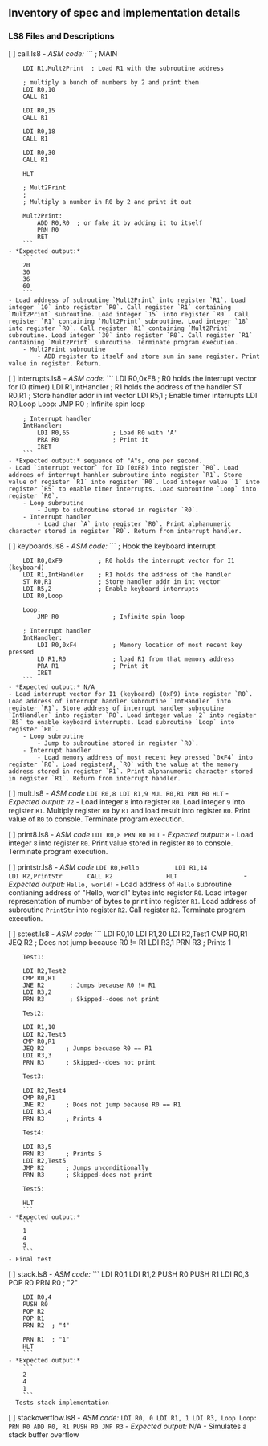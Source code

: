 ## Inventory of spec and implementation details

### LS8 Files and Descriptions
[ ] call.ls8
    - *ASM code:*
        ```
        ; MAIN

        LDI R1,Mult2Print  ; Load R1 with the subroutine address

        ; multiply a bunch of numbers by 2 and print them
        LDI R0,10
        CALL R1

        LDI R0,15
        CALL R1

        LDI R0,18
        CALL R1

        LDI R0,30
        CALL R1

        HLT

        ; Mult2Print
        ;
        ; Multiply a number in R0 by 2 and print it out

        Mult2Print:
            ADD R0,R0  ; or fake it by adding it to itself
            PRN R0
            RET
        ```
    - *Expected output:*
        ```
        20
        30
        36
        60
        ```
    - Load address of subroutine `Mult2Print` into register `R1`. Load integer `10` into register `R0`. Call register `R1` containing `Mult2Print` subroutine. Load integer `15` into register `R0`. Call register `R1` containing `Mult2Print` subroutine. Load integer `18` into register `R0`. Call register `R1` containing `Mult2Print` subroutine. Load integer `30` into register `R0`. Call register `R1` containing `Mult2Print` subroutine. Terminate program execution.
        - Mult2Print subroutine
            - ADD register to itself and store sum in same register. Print value in register. Return.

[ ] interrupts.ls8
    - *ASM code:*
        ```
        LDI R0,0xF8          ; R0 holds the interrupt vector for I0 (timer)
        LDI R1,IntHandler    ; R1 holds the address of the handler
        ST R0,R1             ; Store handler addr in int vector
        LDI R5,1             ; Enable timer interrupts
        LDI R0,Loop
        Loop:
            JMP R0               ; Infinite spin loop

        ; Interrupt handler
        IntHandler:
            LDI R0,65            ; Load R0 with 'A'
            PRA R0               ; Print it
            IRET
        ```
    - *Expected output:* sequence of "A"s, one per second.
    - Load `interrupt vector` for IO (0xF8) into register `R0`. Load addrees of interrupt hanhler subroutine into register `R1`. Store value of register `R1` into register `R0`. Load integer value `1` into register `R5` to enable timer interrupts. Load subroutine `Loop` into register `R0`.
        - Loop subroutine
            - Jump to subroutine stored in register `R0`.
        - Interrupt handler
            - Load char `A` into register `R0`. Print alphanumeric character stored in register `R0`. Return from interrupt handler.

[ ] keyboards.ls8
    - *ASM code:*
        ```
        ; Hook the keyboard interrupt

        LDI R0,0xF9          ; R0 holds the interrupt vector for I1 (keyboard)
        LDI R1,IntHandler    ; R1 holds the address of the handler
        ST R0,R1             ; Store handler addr in int vector
        LDI R5,2             ; Enable keyboard interrupts
        LDI R0,Loop

        Loop:
            JMP R0               ; Infinite spin loop

        ; Interrupt handler
        IntHandler:
            LDI R0,0xF4          ; Memory location of most recent key pressed
            LD R1,R0             ; load R1 from that memory address
            PRA R1               ; Print it
            IRET
        ```
    - *Expected output:* N/A
    - Load interrupt vector for I1 (keyboard) (0xF9) into register `R0`. Load address of interrupt handler subroutine `IntHandler` into register `R1`. Store address of interrupt handler subroutine `IntHandler` into register `R0`. Load integer value `2` into register `R5` to enable keyboard interrupts. Load subroutine `Loop` into register `R0`. 
        - Loop subroutine
            - Jump to subroutine stored in register `R0`.
        - Interrupt handler
            - Load memory address of most recent key pressed `0xF4` into register `R0`. Load registerA, `R0` with the value at the memory address stored in register `R1`. Print alphanumeric character stored in register `R1`. Return from interrupt handler.

[ ] mult.ls8
    - *ASM code*
        ```
        LDI R0,8
        LDI R1,9
        MUL R0,R1
        PRN R0
        HLT
        ```
    - *Expected output:*
        ```
        72
        ```
    - Load integer `8` into register `R0`. Load integer `9` into register `R1`. Multiply register `R0` by `R1` and load result into register `R0`. Print value of `R0` to console. Terminate program execution.

[ ] print8.ls8
    - *ASM code*
        ```
        LDI R0,8
        PRN R0
        HLT
        ```
    - *Expected output:*
        ```
        8
        ```
    - Load integer `8` into register `R0`. Print value stored in register `R0` to console. Terminate program execution.

[ ] printstr.ls8
    - *ASM code*
        ```
	     LDI R0,Hello         
	     LDI R1,14            
	     LDI R2,PrintStr      
	     CALL R2              
	     HLT                  
        ```
    - *Expected output:*
        ```
        Hello, world!
        ```
    - Load address of `Hello` subroutine contianing address of "Hello, world!" bytes into registor `R0`. Load integer representation of number of bytes to print into register `R1`. Load address of subroutine `PrintStr` into register `R2`. Call register `R2`. Terminate program execution.

[ ] sctest.ls8
    - *ASM code:*
        ```
        LDI R0,10
        LDI R1,20
        LDI R2,Test1
        CMP R0,R1
        JEQ R2       ; Does not jump because R0 != R1
        LDI R3,1
        PRN R3       ; Prints 1

        Test1:

        LDI R2,Test2
        CMP R0,R1
        JNE R2       ; Jumps because R0 != R1
        LDI R3,2
        PRN R3       ; Skipped--does not print

        Test2:

        LDI R1,10
        LDI R2,Test3
        CMP R0,R1
        JEQ R2      ; Jumps becuase R0 == R1
        LDI R3,3
        PRN R3      ; Skipped--does not print

        Test3:

        LDI R2,Test4
        CMP R0,R1
        JNE R2      ; Does not jump because R0 == R1
        LDI R3,4
        PRN R3      ; Prints 4

        Test4:

        LDI R3,5
        PRN R3      ; Prints 5
        LDI R2,Test5
        JMP R2      ; Jumps unconditionally
        PRN R3      ; Skipped-does not print

        Test5:

        HLT
        ```
    - *Expected output:*
        ```
        1
        4
        5
        ```
    - Final test

[ ] stack.ls8
    - *ASM code:*
        ```
        LDI R0,1
        LDI R1,2
        PUSH R0
        PUSH R1
        LDI R0,3
        POP R0
        PRN R0  ; "2"

        LDI R0,4
        PUSH R0
        POP R2
        POP R1
        PRN R2  ; "4"

        PRN R1  ; "1"
        HLT
        ```
    - *Expected output:*
        ```
        2
        4
        1
        ```
    - Tests stack implementation

[ ] stackoverflow.ls8
    - *ASM code:*
        ```
	    LDI R0, 0
	    LDI R1, 1
	    LDI R3, Loop
        Loop:
	        PRN R0
	        ADD R0, R1
	        PUSH R0
	        JMP R3
        ```
    - *Expected output:* N/A
    - Simulates a stack buffer overflow
